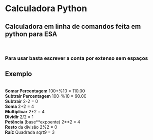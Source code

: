 # Calculadora Python
## Calculadora em linha de comandos feita em python para ESA
<br>

### Para usar basta escrever a conta por extenso sem espaços
## **Exemplo**
\
**Somar Percentagem** 100+%10 = 110.00 \
**Subtrair Percentagem** 100-%10 = 90.00 \
**Subtrair** 2-2 = 0 \
**Soma** 2+2 = 4 \
**Multiplicar** 2*2 = 4 \
**Dividir** 2/2 = 1 \
**Potência** (base\**expoente) 2**2 = 4 \
**Resto** da divisão 2%2 = 0 \
**Raíz** Quadrada sqrt9 = 3 
